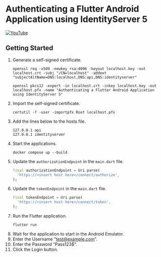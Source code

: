 # Authenticating a Flutter Android Application using IdentityServer 5

[![YouTube](https://img.youtube.com/vi/Qai1AKptnZo/0.jpg)](https://www.youtube.com/watch?v=Qai1AKptnZo)

## Getting Started

1. Generate a self-signed certificate.
    ```shell
    openssl req -x509 -newkey rsa:4096 -keyout localhost.key -out localhost.crt -subj "/CN=localhost" -addext "subjectAltName=DNS:localhost,DNS:api,DNS:identityserver"
    ```
    ```shell
    openssl pkcs12 -export -in localhost.crt -inkey localhost.key -out localhost.pfx -name "Authenticating a Flutter Android Application using IdentityServer 5"
    ```
1. Import the self-signed certificate.
    ```shell
    certutil -f -user -importpfx Root localhost.pfx
    ```
1. Add the lines below to the hosts file.
    ```text
    127.0.0.1 api
    127.0.0.1 identityserver
    ```
1. Start the applications.
    ```shell
    docker compose up --build
    ```
1. Update the `authorizationEndpoint` in the `main.dart` file.
    ```dart
    final authorizationEndpoint = Uri.parse(
      'https://<insert host here>/connect/authorize',
    );
    ```
1. Update the `tokenEndpoint` in the `main.dart` file.
    ```dart
    final tokenEndpoint = Uri.parse(
      'https://<insert host here>/connect/token',
    );
    ```
1. Run the Flutter application.
    ```shell
    flutter run
    ```
1. Wait for the application to start in the Android Emulator.
1. Enter the Username "test@example.com".
1. Enter the Password "Pass123$".
1. Click the Login button.
